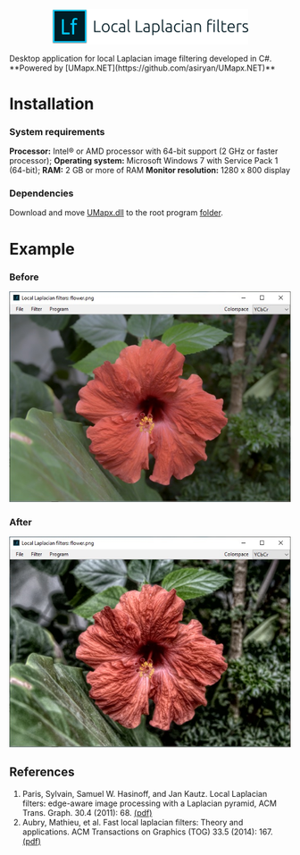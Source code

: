 <p align="center"><img width="70%" src="docs/llf_main.png" /></p>
Desktop application for local Laplacian image filtering developed in C#.  
**Powered by [UMapx.NET](https://github.com/asiryan/UMapx.NET)**  

# Installation
### System requirements
**Processor:** Intel® or AMD processor with 64-bit support (2 GHz or faster processor);
**Operating system:** Microsoft Windows 7 with Service Pack 1 (64-bit);
**RAM:** 2 GB or more of RAM
**Monitor resolution:** 1280 x 800 display

### Dependencies
Download and move [UMapx.dll](https://github.com/asiryan/UMapx.NET/tree/master/release) to the root program [folder](https://github.com/asiryan/Local-Laplacian-filters/tree/master/app).

# Example
### Before
![Before](docs/examples/before.jpg)
### After
![After](docs/examples/after.jpg)

## References
1. Paris, Sylvain, Samuel W. Hasinoff, and Jan Kautz. Local Laplacian filters: edge-aware image processing with a Laplacian pyramid, ACM Trans. Graph. 30.4 (2011): 68. [(pdf)](https://people.csail.mit.edu/sparis/publi/2011/siggraph/Paris_11_Local_Laplacian_Filters_lowres.pdf)
2. Aubry, Mathieu, et al. Fast local laplacian filters: Theory and applications. ACM Transactions on Graphics (TOG) 33.5 (2014): 167. [(pdf)](https://www.researchgate.net/publication/281950861_Fast_Local_Laplacian_Filters_Theory_and_Applications)
